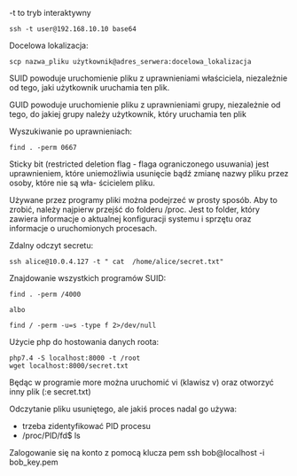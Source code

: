 -t to tryb interaktywny

```agsl
ssh -t user@192.168.10.10 base64
```


Docelowa lokalizacja:
```agsl
scp nazwa_pliku użytkownik@adres_serwera:docelowa_lokalizacja
```

SUID powoduje uruchomienie pliku z uprawnieniami właściciela, niezależnie od tego,
jaki użytkownik uruchamia ten plik.

GUID powoduje uruchomienie pliku z uprawnieniami grupy, niezależnie od tego, do jakiej
grupy należy użytkownik, który uruchamia ten plik

Wyszukiwanie po uprawnieniach:
```agsl
find . -perm 0667
```

Sticky bit (restricted deletion flag - flaga ograniczonego usuwania) jest uprawnieniem,
które uniemożliwia usunięcie bądź zmianę nazwy pliku przez osoby, które nie są wła-
ścicielem pliku. 

Używane przez programy pliki można podejrzeć w prosty sposób. Aby to zrobić, należy
najpierw przejść do folderu /proc. Jest to folder, który zawiera informacje o aktualnej
konfiguracji systemu i sprzętu oraz informacje o uruchomionych procesach.


Zdalny odczyt secretu:
```agsl
ssh alice@10.0.4.127 -t " cat  /home/alice/secret.txt"
```

Znajdowanie wszystkich programów SUID:
```agsl
find . -perm /4000 

albo

find / -perm -u=s -type f 2>/dev/null
```

Użycie php do hostowania danych roota:
```agsl
php7.4 -S localhost:8000 -t /root
wget localhost:8000/secret.txt
```

Będąc w programie more można uruchomić vi (klawisz v) oraz otworzyć inny plik (:e secret.txt)

Odczytanie pliku usuniętego, ale jakiś proces nadal go używa:
- trzeba zidentyfikować PID procesu
- /proc/PID/fd$ ls


Zalogowanie się na konto z pomocą klucza pem
ssh bob@localhost -i bob_key.pem